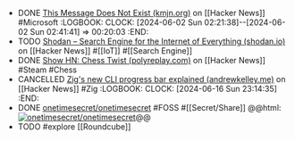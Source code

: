 - DONE [This Message Does Not Exist (kmjn.org)](https://news.ycombinator.com/item?id=40535868) on [[Hacker News]] #Microsoft
  :LOGBOOK:
  CLOCK: [2024-06-02 Sun 02:21:38]--[2024-06-02 Sun 02:41:41] =>  00:20:03
  :END:
- TODO [Shodan – Search Engine for the Internet of Everything (shodan.io)](https://news.ycombinator.com/item?id=40548572) on [[Hacker News]] #[[IoT]] #[[Search Engine]]
- DONE [Show HN: Chess Twist (polyreplay.com)](https://news.ycombinator.com/item?id=40540006) on [[Hacker News]] #Steam #Chess
- CANCELLED [Zig's new CLI progress bar explained (andrewkelley.me)](https://news.ycombinator.com/item?id=40519976) on [[Hacker News]] #Zig
  :LOGBOOK:
  CLOCK: [2024-06-16 Sun 23:14:35]
  :END:
- DONE [onetimesecret/onetimesecret](https://github.com/onetimesecret/onetimesecret) #FOSS #[[Secret/Share]]
  @@html: <a href="https://github.com/onetimesecret/onetimesecret/"><img src="https://github-readme-stats-astronomer.vercel.app/api/pin/?username=onetimesecret&repo=onetimesecret&theme=tokyonight" alt="onetimesecret/onetimesecret"/></a>@@
- TODO #explore [[Roundcube]]